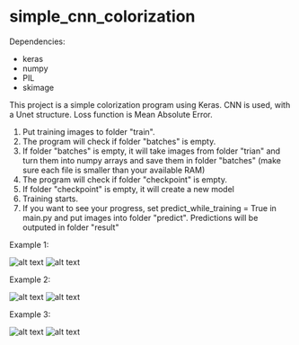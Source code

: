 # simple_cnn_colorization

Dependencies:
- keras
- numpy
- PIL
- skimage

This project is a simple colorization program using Keras. 
CNN is used, with a Unet structure. 
Loss function is Mean Absolute Error.

1. Put training images to folder "train". 
2. The program will check if folder "batches" is empty. 
3. If folder "batches" is empty, it will take images from folder "trian" and turn them into numpy arrays and save them in folder "batches" (make sure each file is smaller than your available RAM)
4. The program will check if folder "checkpoint" is empty.
5. If folder "checkpoint" is empty, it will create a new model
6. Training starts.
7. If you want to see your progress, set predict_while_training = True in main.py and put images into folder "predict". Predictions will be outputed in folder "result"


Example 1:

![alt text](https://github.com/pralphv/simple_cnn_colorization/blob/master/photos/predict_1.jpg)   ![alt text](https://github.com/pralphv/simple_cnn_colorization/blob/master/photos/result_1.jpeg)

Example 2:

![alt text](https://github.com/pralphv/simple_cnn_colorization/blob/master/photos/predict_2.jpg)   ![alt text](https://github.com/pralphv/simple_cnn_colorization/blob/master/photos/result_2.jpeg)

Example 3:

![alt text](https://github.com/pralphv/simple_cnn_colorization/blob/master/photos/predict_3.jpg)   ![alt text](https://github.com/pralphv/simple_cnn_colorization/blob/master/photos/result_3.jpeg)
